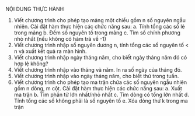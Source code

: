 NỘI DUNG THỰC HÀNH
1. Viết chương trình cho phép tạo mảng một chiều gồm n số nguyên ngẫu nhiên.
Cài đặt hàm thực hiện các chức năng sau:
a. Tính tổng các số lẻ trong mảng
b. Đếm số nguyên tố trong mảng
c. Tìm số chính phương nhỏ nhất (nếu không có hàm trả về -1)
2. Viết chương trình nhập số nguyên dương n, tính tổng các số nguyên tố < n và
xuất kết quả ra màn hình.
3. Viết chương trình nhập ngày tháng năm, cho biết ngày tháng năm đó có hợp lệ
không?
4. Viết chương trình nhập vào tháng và năm. In ra số ngày của tháng đó.
5. Viết chương trình nhập vào ngày tháng năm, cho biết thứ trong tuần.
6. Viết chương trình cho phép tạo ma trận chứa các số nguyên ngẫu nhiên gồm n
dòng, m cột. Cài đặt hàm thực hiện các chức năng sau:
a. Xuất ma trận
b. Tìm phần tử lớn nhất/nhỏ nhất
c. Tìm dòng có tổng lớn nhất
d. Tính tổng các số không phải là số nguyên tố
e. Xóa dòng thứ k trong ma trận
